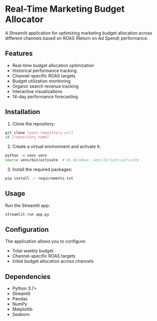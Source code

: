 # Real-Time Marketing Budget Allocator

A Streamlit application for optimizing marketing budget allocation across different channels based on ROAS (Return on Ad Spend) performance.

## Features

- Real-time budget allocation optimization
- Historical performance tracking
- Channel-specific ROAS targets
- Budget utilization monitoring
- Organic search revenue tracking
- Interactive visualizations
- 14-day performance forecasting

## Installation

1. Clone the repository:
```bash
git clone [your-repository-url]
cd [repository-name]
```

2. Create a virtual environment and activate it:
```bash
python -m venv venv
source venv/bin/activate  # On Windows: venv\Scripts\activate
```

3. Install the required packages:
```bash
pip install -r requirements.txt
```

## Usage

Run the Streamlit app:
```bash
streamlit run app.py
```

## Configuration

The application allows you to configure:
- Total weekly budget
- Channel-specific ROAS targets
- Initial budget allocation across channels

## Dependencies

- Python 3.7+
- Streamlit
- Pandas
- NumPy
- Matplotlib
- Seaborn
